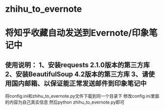 zhihu_to_evernote
=================

将知乎收藏自动发送到Evernote/印象笔记中
=================
使用说明：
1、安装requests 2.1.0版本的第三方库
2、安装BeautifulSoup 4.2版本的第三方库
3、请使用国内邮箱、以保证能正常发送邮件到印象笔记中
---------------------
将config.ini和zhihu_to_evernote.py文件下载到同一个目录下
修改config.ini里面的内容为自己真实信息
然后python zhihu_to_evernote.py即可
